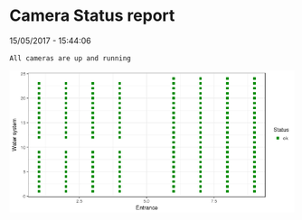 Camera Status report
================
15/05/2017 - 15:44:06

    All cameras are up and running

![](camreport_files/figure-markdown_github/unnamed-chunk-2-1.png)
